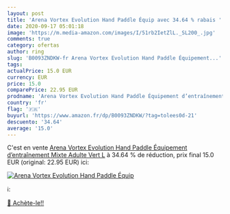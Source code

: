 ```yaml
---
layout: post
title: 'Arena Vortex Evolution Hand Paddle Équip avec 34.64 % rabais '
date: 2020-09-17 05:01:18
image: 'https://m.media-amazon.com/images/I/51rb2IetZlL._SL200_.jpg'
comments: true
category: ofertas
author: ring
slug: 'B0093ZNDKW-fr Arena Vortex Evolution Hand Paddle Équipement...'
tags: 
actualPrice: 15.0 EUR
currency: EUR
price: 15.0
comparePrice: 22.95 EUR
prodname: 'Arena Vortex Evolution Hand Paddle Équipement d’entraînement Mixte Adulte  Vert  L'
country: 'fr'
flag: '🇫🇷'
buyurl: 'https://www.amazon.fr/dp/B0093ZNDKW/?tag=tolees0d-21'
descuento: '34.64'
average: '15.0'
---
```


C'est en vente [Arena Vortex Evolution Hand Paddle Équipement d’entraînement Mixte Adulte  Vert  L](https://www.amazon.fr/dp/B0093ZNDKW/?tag=tolees0d-21)  à  34.64 % de réduction, prix final  15.0 EUR (original: 22.95 EUR) ici:

[![Arena Vortex Evolution Hand Paddle Équip](https://m.media-amazon.com/images/I/51rb2IetZlL._SL200_.jpg)](https://www.amazon.fr/dp/B0093ZNDKW/?tag=tolees0d-21)

ℹ️:


[🛒 Achète-le!!](https://www.amazon.fr/dp/B0093ZNDKW/?tag=tolees0d-21)
